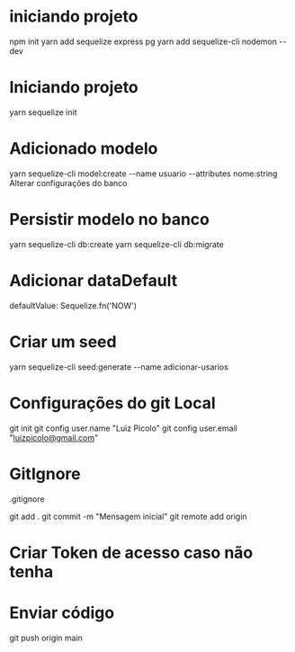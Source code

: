 # iniciando projeto
npm init
yarn add sequelize express pg
yarn add sequelize-cli nodemon --dev

# Iniciando projeto
yarn sequelize init

# Adicionado modelo
yarn sequelize-cli model:create --name usuario --attributes nome:string
Alterar configurações do banco

# Persistir modelo no banco
yarn sequelize-cli db:create
yarn sequelize-cli db:migrate

# Adicionar dataDefault
defaultValue: Sequelize.fn('NOW')

# Criar um seed
yarn sequelize-cli seed:generate --name adicionar-usarios

# Configurações do git Local
git init
git config user.name "Luiz Picolo"
git config user.email "luizpicolo@gmail.com"  

# GitIgnore
.gitignore

git add . 
git commit -m "Mensagem inicial"
git remote add origin 

# Criar Token de acesso caso não tenha

# Enviar código
git push origin main